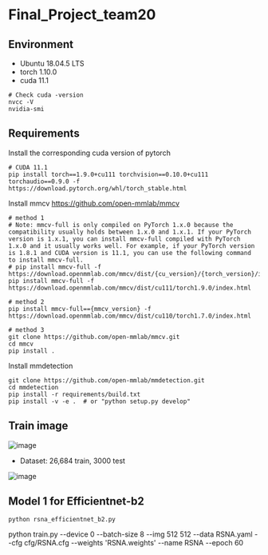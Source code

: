 # Final_Project_team20

## Environment

* Ubuntu 18.04.5 LTS
* torch 1.10.0
* cuda 11.1

```setup
# Check cuda -version
nvcc -V
nvidia-smi
```

## Requirements

Install the corresponding cuda version of pytorch
```setup
# CUDA 11.1
pip install torch==1.9.0+cu111 torchvision==0.10.0+cu111 torchaudio==0.9.0 -f https://download.pytorch.org/whl/torch_stable.html
```

Install mmcv
https://github.com/open-mmlab/mmcv

```setup
# method 1
# Note: mmcv-full is only compiled on PyTorch 1.x.0 because the compatibility usually holds between 1.x.0 and 1.x.1. If your PyTorch version is 1.x.1, you can install mmcv-full compiled with PyTorch 1.x.0 and it usually works well. For example, if your PyTorch version is 1.8.1 and CUDA version is 11.1, you can use the following command to install mmcv-full.
# pip install mmcv-full -f https://download.openmmlab.com/mmcv/dist/{cu_version}/{torch_version}/index.html
pip install mmcv-full -f https://download.openmmlab.com/mmcv/dist/cu111/torch1.9.0/index.html

# method 2
pip install mmcv-full=={mmcv_version} -f https://download.openmmlab.com/mmcv/dist/cu110/torch1.7.0/index.html

# method 3
git clone https://github.com/open-mmlab/mmcv.git
cd mmcv
pip install .
```

Install mmdetection
```setup
git clone https://github.com/open-mmlab/mmdetection.git
cd mmdetection
pip install -r requirements/build.txt
pip install -v -e .  # or "python setup.py develop"
```
## Train image
![image](https://user-images.githubusercontent.com/68366624/148245902-353230a1-c1a0-42e7-b260-a650a4c2cf4b.png)

* Dataset: 26,684 train, 3000 test

![image](https://user-images.githubusercontent.com/68366624/148247990-bce17382-fddd-4cef-8b1c-1812463002b1.png)


## Model 1 for Efficientnet-b2
```setup
python rsna_efficientnet_b2.py
```



python train.py --device 0 --batch-size 8 --img 512 512 --data RSNA.yaml --cfg cfg/RSNA.cfg --weights 'RSNA.weights' --name RSNA --epoch 60
